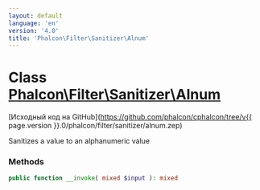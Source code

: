 ```yaml
---
layout: default
language: 'en'
version: '4.0'
title: 'Phalcon\Filter\Sanitizer\Alnum'
---
```


# Class [Phalcon\Filter\Sanitizer\Alnum](Phalcon_Filter_Sanitizer_Alnum)

[Исходный код на GitHub](https://github.com/phalcon/cphalcon/tree/v{{ page.version }}.0/phalcon/filter/sanitizer/alnum.zep)

Sanitizes a value to an alphanumeric value

### Methods

```php
public function __invoke( mixed $input ): mixed
```